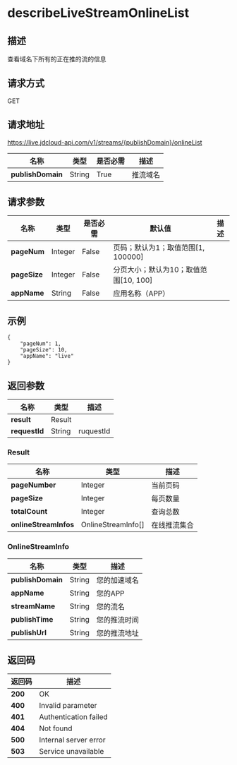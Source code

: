 # describeLiveStreamOnlineList


## 描述
查看域名下所有的正在推的流的信息

## 请求方式
GET

## 请求地址
https://live.jdcloud-api.com/v1/streams/{publishDomain}/onlineList

|名称|类型|是否必需|描述|
|---|---|---|---|
|**publishDomain**|String|True|推流域名|

## 请求参数
|名称|类型|是否必需|默认值|描述|
|---|---|---|---|---|
|**pageNum**|Integer|False|页码；默认为1；取值范围[1, 100000]|
|**pageSize**|Integer|False|分页大小；默认为10；取值范围[10, 100]|
|**appName**|String|False|应用名称（APP）|

## 示例
    {
        "pageNum": 1,
        "pageSize": 10,
        "appName": "live"
    }

## 返回参数
|名称|类型|描述|
|---|---|---|
|**result**|Result|
|**requestId**|String|ruquestId|

### Result
|名称|类型|描述|
|---|---|---|
|**pageNumber**|Integer|当前页码|
|**pageSize**|Integer|每页数量|
|**totalCount**|Integer|查询总数|
|**onlineStreamInfos**|OnlineStreamInfo[]|在线推流集合|
### OnlineStreamInfo
|名称|类型|描述|
|---|---|---|
|**publishDomain**|String|您的加速域名|
|**appName**|String|您的APP|
|**streamName**|String|您的流名|
|**publishTime**|String|您的推流时间|
|**publishUrl**|String|您的推流地址|

## 返回码
|返回码|描述|
|---|---|
|**200**|OK|
|**400**|Invalid parameter|
|**401**|Authentication failed|
|**404**|Not found|
|**500**|Internal server error|
|**503**|Service unavailable|
